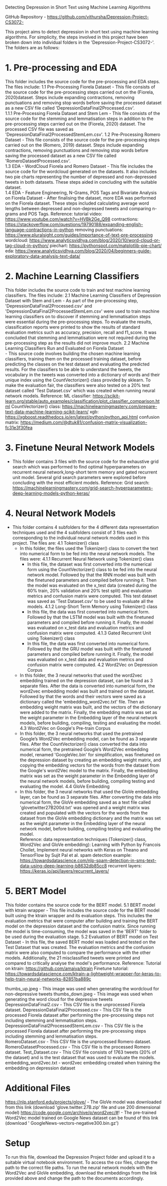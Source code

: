 Detecting Depression in Short Text using Machine Learning Algorithms 

GitHub Repository - https://github.com/vithursha/Depression-Project-CS3072-

This project aims to detect depression in short text using machine learning algorithms. For simplicity, the steps involved in this project have been
broken down into individual folders in the 'Depression-Project-CS3072-'. The folders are as follows: 

# 1. Pre-processing and EDA 
This folder includes the source code for the pre-processing and EDA steps. The files include: 
	1.1 Pre-Processing Fiorela Dataset
	- This file consists of the source code for the pre-processing steps carried out on the (Fiorela, 2020)dataset. Steps include expanding contractions, 
	removing punctuations and removing stop words before saving the processed dataset as a new CSV file called 'DepressionDataFinal2Processed.csv'.  
		1.1.1 Pre-Processing Fiorela Dataset and Stem Lem - This file consists of the source code for the stemming and lemmatisation steps in 
		addition to the pre-processing steps carried out on the (Fiorela, 2020) dataset. The processed CSV file was saved as 
		'DepressionDataFinal2ProcessedStemLem.csv'.
	1.2 Pre-Processing Romero Dataset
	- This file consists of the source code for the pre-processing steps carried out on the (Romero, 2019) dataset. Steps include expanding contractions, 
	removing punctuations and removing stop words before saving the processed dataset as a new CSV file called 'RomeroDatasetProcessed.csv'.  
	1.3 EDA - WordCloud Fiorela and Romero Dataset
	- This file includes the source code for the wordcloud generated on the datasets. It also includes two pie charts representing the number of depressed 
	and non-depressed tweets in both datasets. These steps aided in concluding with the suitable dataset.  
	1.4 EDA - Feature Engineering, N-Grams, POS Tags and Bivariate Analysis on Fiorela Dataset
	- After finalising the dataset, more EDA was performed on the Fiorela dataset. These steps included calculating average word lengths between 
	depressed and non-depressed tweets and comparing n-grams and POS Tags. 
	Reference:
	tutorial video: https://www.youtube.com/watch?v=HVBk2Ge_Q98
	contractions: https://stackoverflow.com/questions/19790188/expanding-english-language-contractions-in-python
	removing punctuations: https://www.pluralsight.com/guides/importance-of-text-pre-processing
	wordcloud: https://www.analyticsvidhya.com/blog/2020/10/word-cloud-or-tag-cloud-in-python/
	piechart: https://pythonspot.com/matplotlib-pie-chart/
	eda: https://www.analyticsvidhya.com/blog/2020/04/beginners-guide-exploratory-data-analysis-text-data/
	
# 2. Machine Learning Classifiers
This folder includes the source code to train and test machine learning classifiers. The files include: 
	2.1 Machine Learning Classifiers of Depression Dataset with Stem and Lem 
	- As part of the pre-processing step, 'DepressionDataFinal2Processed.csv' and 'DepressionDataFinal2ProcessedStemLem.csv' were used to train machine 
	learning classifiers on to discover if stemming and lemmatisation steps were essential during the pre-processing steps. To evaluate the results, 
	classification reports were printed to show the results of standard evaluation metrics such as accuracy, precision, recall and f1_score. It was 
	concluded that stemming and lemmatisation were not required during the pre-processing step as the results did not improve much. 
	2.2 Machine Learning Classifiers Run and Evaluated on Fiorela Dataset 										
	- This source code involves building the chosen machine learning classifiers, training them on the processed training dataset, before predicting the
	classes on the test dataset and evaluating the predicted results. For the classifiers to be able to understand the tweets, the vocabulary in the tweets
	was converted into a dictionary of words and their unique index using the CountVectorizer() class provided by sklearn. To make the evaluation fair, 
	the classifiers were also tested on a 20% test dataset called 'Test Dataset.csv' which was created when running neural network models. 
	Reference:
	ML classifier: https://scikit-learn.org/stable/auto_examples/classification/plot_classifier_comparison.html
	CountVectorizer() class: https://machinelearningmastery.com/prepare-text-data-machine-learning-scikit-learn/ 
	xgb: https://xgboost.readthedocs.io/en/latest/python/python_api.html
	confusion matrix: https://medium.com/@dtuk81/confusion-matrix-visualization-fc31e3f30fea

# 3. Finetune Neural Network Models
- This folder contains 3 files with the source code for the exhaustive grid search which was performed to find optimal hyperparameters on recurrent neural 
network,long-short term memory and gated recurrent unit model. Several grid search parameters were explored before concluding with the most efficient models.
Reference:
Grid search: https://machinelearningmastery.com/grid-search-hyperparameters-deep-learning-models-python-keras/ 

# 4. Neural Network Models 
- This folder contains 4 subfolders for the 4 different data representation techniques used and the 4 subfolders consist of 3 files each corresponding to the
individual neural network models used in this project. The files are: 
	4.1 Tokenizer() class 
	- In this folder, the files used the Tokenizer() class to convert the text into numerical form to be fed into the neural network models. The files were: 
		4.1.1 Recurrent Neural Network using Tokenizer() class  
		- In this file, the dataset was first converted into the numerical form using the CountVectorizer() class to be fed into the neural 
		network model. Followed by that the RNN model was built with the finetuned parameters and compiled before running it. Then the model was 
		evaluated on the x_test data (created during the 60% train, 20% validation and 20% test split) and evaluation metrics and confusion matrix were 
		computed. This test dataset was saved as 'Test Dataset.csv' to be used to evaluate all the models. 
		4.1.2 Long-Short Term Memory using Tokenizer() class
		- In this file, the data was first converted into numerical form. Followed by that the LSTM model was built with the finetuned parameters
		 and compiled before running it. Finally, the model was evaluated on x_test data and evaluation metrics and confusion matrix were computed. 
		4.1.3 Gated Recurrent Unit using Tokenizer() class
		- In this file, the data was first converted into numerical form. Followed by that the GRU model was built with the finetuned parameters
		 and compiled before running it. Finally, the model was evaluated on x_test data and evaluation metrics and confusion matrix were computed. 
	4.2 Word2Vec on Depression Corpus
	- In this folder, the 3 neural networks that used the word2vec embedding trained on the depression dataset, can be found as 3 separate files. After the 
	data is converted into numerical form, the word2vec embedding model was built and trained on the dataset. Followed by that the words and their 
	vectors were saved as a dictionary called the 'embedding_word2vec.txt' file. Then an embedding weight matrix was built, and the vectors of the dictionary
	were added to the matrix. Finally, the embedding matrix was set as the weight parameter in the Embedding layer of the neural network models, before building, 
	compiling, testing and evaluating the model. 
	4.3 Word2Vec on Google's Pre-train Corpus
	- In this folder, the 3 neural networks that used the pretrained Google’s Word2Vec embedding model, can be found as 3 separate files. After the 
	CountVectorizer() class converted the data into numerical form, the pretrained Google’s Word2Vec embedding model, renamed 'GoogleVec.bin' for simplification, 
	was finetuned on the depression dataset by creating an embedding weight matrix, and copying the embedding vectors for the words from
	the dataset from the Google's word2Vec model to the matrix. Finally, the embedding matrix was set as the weight parameter in the Embedding layer 
	of the neural network models, before building, compiling testing and evaluating the model. 
	4.4 GloVe Embedding
	- In this folder, the 3 neural networks that used the GloVe embedding layer, can be found as 3 separate files. After converting the data into 
	numerical form, the GloVe embedding saved as a text file called 'glovetwitter27B200d.txt' was opened and a weight matrix was created and populated
	with the vectors for the words from the dataset from the GloVe embedding dictionary and the matrix was set as the weight parameter in the Embedding
	layer of the neural network model, before building, compiling testing and evaluating the model. 	
	Reference:
	data representation techniques (Tokenizer() class, Word2Vec and GloVe embedding): Learning with Python by Francois Chollet, Implement neural networks
	with Keras on Theano and TensorFlow by Sujit Pal et al. 
	spam detection example: https://towardsdatascience.com/nlp-spam-detection-in-sms-text-data-using-deep-learning-b8632db85cc8
	recurrent layers: https://keras.io/api/layers/recurrent_layers/

# 5. BERT Model 
This folder contains the source code for the BERT model. 
	5.1 BERT model with ktrain wrapper
	- This file includes the source code for the BERT model built using the ktrain wrapper and its evaluation steps. This includes the evaluation metrics
 	that were computer after building and training the BERT model on the depression dataset and the confusion matrix. Since running the model is 
	time-consuming, the model was saved in the 'BERT' folder to be used during the evaluation stage. 
	5.2 Evaluation of BERT model on Test Dataset
	- In this file, the saved BERT model was loaded and tested on the Test Dataset that was created. The evaluation metrics and the confusion matrix 
	were also computed to compare the performance with the other models. Additionally, the 21 misclassified tweets were printed and compared to 
	critically analyse the model's performance. 
	Reference:
	Tutorial on ktrain: https://github.com/amaiya/ktrain
	Finetune tutorial: https://towardsdatascience.com/ktrain-a-lightweight-wrapper-for-keras-to-help-train-neural-networks-82851ba889c	

thumbs_up.jpeg - This image was used when generating the wordcloud for non-depressive tweets 
thumbs_down.jpeg - This image was used when generating the word cloud for the depressive tweets 
DepressionDataFinal2.csv - This CSV file is the unprocessed Fiorela dataset.
DepressionDataFinal2Processed.csv - This CSV file is the processed Fiorela dataset after performing the pre-processing steps not including stemming and lemmatisation steps. 
DepressionDataFinal2ProcessedStemLem.csv -  This CSV file is the processed Fiorela dataset after performing the pre-processing steps including stemming and lemmatisation steps.  
RomeroDataset.csv - This CSV file is the unprocessed Romero dataset.
RomeroDatasetProcessed.csv - This CSV file is the processed Romero dataset.
Test_Dataset.csv - This CSV file consists of 1763 tweets (20% of the dataset) and is the test dataset that was used to evaluate the models.  
embedding_word2vec.txt - word2vec embedding created when training the embedding on depression dataset 

# Additional Files 
https://nlp.stanford.edu/projects/glove/ - The GloVe model was downloaded from this link (download 'glove.twitter.27B.zip' file and use 200 dimensional model)
https://code.google.com/archive/p/word2vec/#! - The pre-trained Word2Vec model trained on Google News dataset can be found of this link (download 
' GoogleNews-vectors-negative300.bin.gz')

# Setup 
To run this file, download the Depression Project folder and upload it to a suitable virtual notebook environment. To access the csv files, change the path to the correct file paths. 
To run the neural network models with the Word2Vec and GloVe embedding, download the embeddings from the link provided above and change the path to the documents accordingly. 
